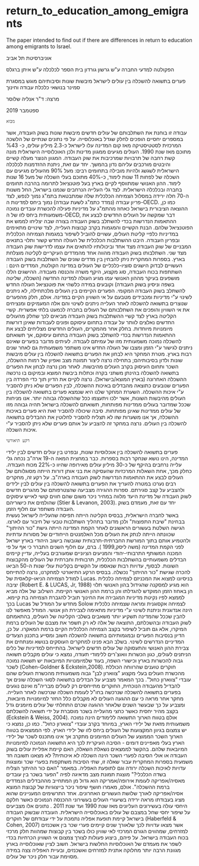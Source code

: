 # return_to_education_among_emigrants
The paper intended to find out if there are differences in return to education among emigrants to Israel. 

אוניברסיטת תל אביב
 
הפקולטה למדעי החברה ע"ש גרשון גורדון
בית הספר לכלכלה ע"ש איתן ברגלס


פערים בתשואה להשכלה בין עולים לישראל מיבשות שונות וסיבותיהם
מוגש במסגרת סמינר בנושאי כלכלת עבודה וחינוך


מרצה: ד"ר אנליה שלוסר




ספטמבר 2019





 
	מבוא
עבודה זו בוחנת את השתלבותם של עולים חדשים מיבשות שונות בשוק העבודה, אשר במספרים יחסיים הופכים לחלק שגדל באוכלוסייה. על פי נתונים שנתיים של הלשכה המרכזית לסטטיסטיקה מאז קום המדינה עלו לישראל כ-2.3 מיליון עולים, כ- %43 מתוכם מאז שנת 1990. העולים מגיעים ממגוון מדינות ולכן האוכלוסייה הישראלית מונה קשת רחבה של תרבויות שמרכיבות את שוק העבודה. המגוון הנוצר מעלה קשיים והיבטים מורכבים עליהם נדון בהמשך. יחד עם זאת, ניתנת ההזדמנות לכלכלה הישראלית לשגשג ולהיות מובילה בתחומים רבים: מעל 90% מהעולים מגיעים עם השכלה של לפחות 11 שנות לימוד, כ-40% מתוכם בעלי השכלה של מעל 16 שנות לימוד. ההון האנושי שמתווסף לקיים בארץ בעל פוטנציאל לתרומה בהרבה תחומים בחברה ובכלכלה הישראלית. 
לצד גלי העלייה הנרחבים שנמנו בישראל, החל משנות ה-70 חלה ירידה במסלול הצמיחה הכלכלית שלה שמתבטאת בתמ"ג נמוך לנפש, לצד פריון עבודה (נמדד כתמ"ג לשעת עבודה) נמוך ביחס למדינות ה-OECD. כמו כן, ההוצאה הציבורית בישראל כאחוז מהתמ"ג על מדיניות פעילה להכשרת עובדים נמוכה משמעותית ביחס לזו של ה-OECD, דבר שמקשה על העולים החדשים לבצע את ההתאמות הנדרשות בכדי להשתלב בשוק העבודה בצורה שבה יצליחו לממש את הפוטנציאל שלהם. הבנת הקשיים והמגמות בקרב קבוצות העלייה, לצד שינויים מתאימים במדיניות כלפיי קליטת העולים, עשויים להוביל לשיפור במגמות הצמיחה הכלכלית ובפריון העבודה. 
היבט ההשתלבות הכלכלית של העולה החדש קשור ותלוי בתנאים המבניים של שוק העבודה מצד אחד וביכולותיו להתאים את עצמו לדרישות שוק העבודה מצד שני. השתלבותו בשוק העבודה מהווה אחד מהמדדים העיקריים לקליטה מוצלחת בארץ. בספרות המחקרית ניתן להבחין בין מדדים שונים של השתלבות בשוק העבודה העשויים לבדוק הישגים סוציו-כלכליים של העולים במדינה הקולטת, המדדים הינם : השתתפות בכוח העבודה, סוג מקצוע, היקף משרה והכנסה מעבודה. ההישגים הללו מושפעים בעיקר מההון האנושי עמו מגיע העולה למדינה החדשה (השכלה, שליטה בשפה וניסיון בשוק העבודה) וקובעים במידה כלשהי את פוטנציאל העולה החדש להשתלב בשוק העבודה המקומי.
הפערים הקיימים בין העולים מלכתחילה, לא ניתנים לשינוי ע"י מדיניות ומכבידים מטבעם על אי השוויון הקיים במדינה. אולם, חלק מהפערים שנוצרים בתשואה להשכלה לאחר העלייה ניתנים לשינוי והם אלה המעמיקים ומנציחים את אי השוויון והופכים את השתלבותם של העולים בחברה לכמעט בלתי אפשרית. 
קשיי הקליטה בארץ לצד קשיי ההשתלבות בשוק העבודה מביאים לכך שחלק מהעולים החדשים נאלצים לוותר על עבודה בתחום עיסוקם ופונים לעבודות שאינן דורשות מיומנויות מיוחדות. בחלק אחר מהמקרים, העולים החדשים מצליחים לבצע את ההתאמות הנדרשות בכדי להשתלב בשוק העבודה בתחום עיסוקם,  אך תשואתם להשכלה נמוכה משמעותית מזו של עמיתם לעבודה. לעיתים מדובר בפערים שאינם ניתנים לגישור ע"י הזמן ומצבו של העולה החדש אינו משתפר משמעותית גם לאחר שנים רבות בארץ.
מטרת המחקר היא לבחון את הפערים בתשואה להשכלה בין עולים מיבשות שונות ולדון בסיבותיהם; בתחילה נרצה ליצור תמונת מצב ואפיון של רמות ההשכלה, השכר ותחום העיסוק בקרב העולים מהיבשות. לאחר מכן נרצה לבחון את הפערים בתשואה להשכלה בהינתן משתני בקרה וכתלות ביבשת המוצא ובמיקום בו נרכשה ההשכלה האחרונה (בארץ המוצא/בישראל). נרצה לקיים את הדיון תוך כדי הפרדה בין הפערים שנובעים כתוצאה מהבדלים באיכות ההשכלה, לבין הפערים שלא ניתן להסביר ע"י איכות ההשכלה. 
השערת המחקר שלנו היא שנמצא פערים בתשואה להשכלה בין העולים מהיבשות השונות, אשר ילכו ויתעצמו ככל שההשכלה גבוהה יותר. אנו מניחות שככל שמדובר בעולים ממדינות מפותחות, תשואתם להשכלה בישראל תהיה גבוהה מזו של עולים ממדינות שאינן מפותחות. סיבה שיכולה להסביר זאת היא פערים באיכות ההשכלה, אך אנו משערות שזו לא תצליח להסביר לחלוטין את ההבדלים בתשואה להשכלה בין העולים. נרצה במחקר זה להצביע על אותם פערים שלא ניתן להסביר ע"י איכות השכלה. 

	רקע תיאורטי 
פערים בתשואה להשכלה בין אוכלוסיות שונות, ובפרט בין עולים חדשים לבין ילידי המדינה, הינו נושא שנחקר רבות בספרות. כבר במחצית המאה ה-19 ארה"ב נכחה גלי עלייה נרחבים בהיקף של כ-30 מיליון עולים מאירופה שהיוו כ-22% מכוח העבודה. כחלק מכך, אחת השאלות המרכזיות שהעסיקה את בני אותן דורות הייתה מסוגלותם של העולים לבצע את ההתאמות הנדרשות לשוק העבודה בארה"ב. על רקע זה, מחקרים רבים נערכו במטרה להעריך את הפערים בתשואה להשכלה בין עולים לבין ילידים ולהצביע על קצב סגירתם. 
ספרות ההגירה מצביעה שהצטרפותם של מהגרים חדשים לשוק העבודה של מדינת היעד מלווה במחיר ניכר משום שהם חווים קושי לאייש עיסוקים שהולמים את כישוריהם (Stier & Levanon, 2003). יחד עם זאת, מעמדם בשוק העבודה משתפר עם חלוף הזמן.  
באשר לחברה הישראלית, בבסיס הקליטה הייתה תפיסה שהעלייה לישראל נעשית בבחינת "שיבת התפוצות" ולכן מדובר בתהליך השתלבות טבעי של חיבור עם לארצו. הגישה השלטת בעשורים הראשונים לאחר הקמת המדינה הייתה גישת "כור ההיתוך" שכוונתה הייתה לנתק את העולים מכל האלמנטים הייחודיים של מסורות עדתיות ולהטמיע אותם בתוך המורשת החברתית-תרבותית שגובשה בישוב היהודי בארץ ישראל לפני הקמת המדינה (משה ליסק,1999 ). ברם, עם חלוף השנים התברר כי אף על פי המכנה המשותף התרבותי-יהודי והמניעים הציוניים שמעורבים בעלייה, עדיין קיימים הבדלים משמעותיים בהשתלבות הכלכלית, תרבותית וחברתית של העולים מהקבוצות השונות. לבסוף, עדויות רבות שנאספו על הקשיים בקליטת עולי שנות ה-50 הביאו להכרה שגישת "כור ההיתוך" נכשלה. 
בבסיס הרקע התיאורטי למחקרנו, נרצה להתייחס למודל הצמיחה הניאו-קלאסית של Lucas. בניסיונו למצוא את המכניזם לצמיחה כלכלית יציבה (Robert E. & LUCAS, Jr, 1988) הוא מגיע למסקנה שהגידול בהון האנושי תלוי הן באחוז הזמן המוקדש להגדלתו והן ברמת ההון האנושי הקיימת. השילוב של אלה מביא לממצא לפיו נקיטת מדיניות המגבירה את החינוך תוביל להגברת הצמיחה בת קיימא.  בכך Lucas מחדש על המודל של Solow לצמיחה אקסוגנית ומראה שצמיחה כלכלית הינה אנדוגנית וניתנת לשינוי ע"י מדיניות מתאימה לצבירת הון אנושי. 
המודל מאפשר לנו להבין שככל שהמדינה תשקיע יותר משאבים בשלבי הקליטה של העולים, בהתאמתם לשוק העבודה ובהשכלתם, התוצאה של אלה לא רק תשפר את מצבם של העולים ברמת המיקרו, אלא גם תוביל לשיפור בקצב הצמיחה הכלכלית הקיים ברמת המאקרו. על כן, הדיון בנסיבות הפערים ובמגמותיהם בתשואה להשכלה חשוב ומסייע בתכנון הצעדים המדיניים הנדרשים לשינוי. 
בשלב הבא פנינו למחקרים העוסקים בנושא ומנתחים את צבירת ההון האנושי והתעסוקה של עולים חדשים לישראל. בהתייחס למדיניות של כלים הניתנים לעולים, כגון הכשרות וואוצ'רים ללימודי תעודה, נמצא כי עולים מקבלים תשואה גבוה להכשרות בארץ וכישורי השפה, בעוד שלמיומנויות המיובאות יש תשואה נמוכה לשכר (Cohen-Goldner & Eckstein,2008). חוקרים טוענים שהרווחה הכוללת מהכשרת העולים בעלי מקצוע "צווארון לבן" גבוה משמעותית מהכשרת העולים שהם עובדי "צווארון כחול". בכך המאמר מצביע על הבדלים בתשואה לסוגי השכלה שונים אך להבדיל מהעבודה הנוכחית, החוקרים מתייחסים רק לעולים מבריה"מ ואינם נוגעים בפערים בתשואה להשכלה שנרכשה בחו"ל לעומת השכלה שנרכשה לאחר העלייה. 
מחקר אחר מראה כי עם ההגעה העולים לא מקבלים כלל החזר למיומנויות מיובאות, ומצביע על כך שבעשר השנים שלאחר ההגעה שכרם התחלתי של עולים מיומנים גדל בקצב מהיר יחסית כאשר כחצי מהעלייה בשכר מוסברת על ידי תשואה להשכלתם (Eckstein & Weiss, 2004). אולם בטווח הארוך התשואה ללימודים הינה נמוכה משמעותית מזאת של ילידי הארץ, במיוחד בקרב עובדי "צווארון כחול". כמו כן, נמצא כי יש צמצום בגיוון המקצועות של העולים ביחס לזו של ילידי הארץ. לפי הממצאים בטווח הארוך השכר הממוצע של העולים המיומנים מתקרב אך אינו מתכנס לשכר של ילידי הארץ בעלי מאפיינים דומים - הסיבה העיקרית לכך היא התשואה הנמוכה למיומנויות המיובאות שלהם. בהקשר לממצאים נשאלת השאלה, האם קיימת אפליית עולים בשוק העבודה או אולי הסיבה לפערי השכר הינה השכלה לא איכותית?
לא מצאנו תשובה חד משמעית בספרות המחקרית עבור שאלה זו, שתי הסיבות משתקפות בפערי שכר ומוצגות עדויות לאיכות השכלה ירודה וגם לתופעת האפליה. במאמר "האם כור ההיתוך הצליח בשדה הכלכלי?" מוצגת תמונת מצב מדאיגה לפיה "הפער בשכר בין עובדים מאסיה/אפריקה לעומת אירופה/אמריקה הוא גדול מן המתחייב מההבדלים הנמדדים ברמת ההשכלה". אולם, מאמרו חושף שיפור ניכר בייצוגיות של קבוצת המוצא אסיה/אפריקה לאורך שלושת העשורים האחרונים. אחד התרשימים המעניינים שהוא מציג בעבודתו מראה ירידה בשיעורי העולים בעשירוני ההכנסה הנמוכים כאשר חלקם היחסי עולה בעשירונים העליונים מאז שנת 1990 ועד שנת 2011 . נתונים אלו מצביעים על שיפור יחסי שחל במצבם של עולים באוכלוסייה הישראלית. 
העובדה שבשוק העבודה בישראל קיימת תופעת אפליה נתמכת על ידי עבודתם של חוקרים (Haberfeld & Cohen, 2007) אשר מצאו עדויות לכך שלאורך שנים קיימים פערי שכר בין אשכנזים למזרחים, שמהווים הגורם המרכזי לאי שוויון כולו בשכר בין קבוצות שמהוות חלק מרכזי בכוח העבודה בישראל. על פיהם, ביצוע פעולות לצורך צמצום אי השוויון הכרחיות בכדי לשפר את מעמדם של האוכלוסיות החלשות בישראל. חשוב לציין שאוכלוסייה בארץ מגוונת הרבה יותר מחלוקה אתנית למזרחים ואשכנזים, ובעיית האפליה צצה במידה מסוימת עבור חלק ניכר של עולים.
